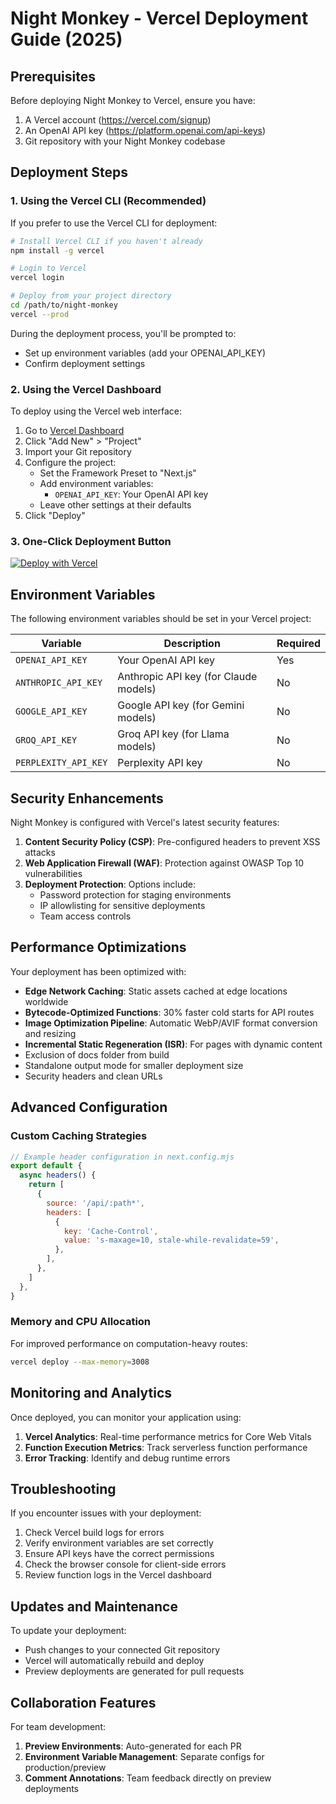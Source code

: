 # Night Monkey - Vercel Deployment Guide (2025)

## Prerequisites

Before deploying Night Monkey to Vercel, ensure you have:

1. A Vercel account (https://vercel.com/signup)
2. An OpenAI API key (https://platform.openai.com/api-keys)
3. Git repository with your Night Monkey codebase

## Deployment Steps

### 1. Using the Vercel CLI (Recommended)

If you prefer to use the Vercel CLI for deployment:

```bash
# Install Vercel CLI if you haven't already
npm install -g vercel

# Login to Vercel
vercel login

# Deploy from your project directory
cd /path/to/night-monkey
vercel --prod
```

During the deployment process, you'll be prompted to:
- Set up environment variables (add your OPENAI_API_KEY)
- Confirm deployment settings

### 2. Using the Vercel Dashboard

To deploy using the Vercel web interface:

1. Go to [Vercel Dashboard](https://vercel.com/dashboard)
2. Click "Add New" > "Project"
3. Import your Git repository
4. Configure the project:
   - Set the Framework Preset to "Next.js"
   - Add environment variables:
     - `OPENAI_API_KEY`: Your OpenAI API key
   - Leave other settings at their defaults
5. Click "Deploy"

### 3. One-Click Deployment Button

[![Deploy with Vercel](https://vercel.com/button)](https://vercel.com/new/clone?repository-url=https%3A%2F%2Fgithub.com%2FYourUsername%2Fnight-monkey&env=OPENAI_API_KEY&envDescription=API%20Keys%20Required%20for%20Authentication)

## Environment Variables

The following environment variables should be set in your Vercel project:

| Variable | Description | Required |
|----------|-------------|----------|
| `OPENAI_API_KEY` | Your OpenAI API key | Yes |
| `ANTHROPIC_API_KEY` | Anthropic API key (for Claude models) | No |
| `GOOGLE_API_KEY` | Google API key (for Gemini models) | No |
| `GROQ_API_KEY` | Groq API key (for Llama models) | No |
| `PERPLEXITY_API_KEY` | Perplexity API key | No |

## Security Enhancements

Night Monkey is configured with Vercel's latest security features:

1. **Content Security Policy (CSP)**: Pre-configured headers to prevent XSS attacks
2. **Web Application Firewall (WAF)**: Protection against OWASP Top 10 vulnerabilities
3. **Deployment Protection**: Options include:
   - Password protection for staging environments
   - IP allowlisting for sensitive deployments
   - Team access controls

## Performance Optimizations

Your deployment has been optimized with:

- **Edge Network Caching**: Static assets cached at edge locations worldwide
- **Bytecode-Optimized Functions**: 30% faster cold starts for API routes
- **Image Optimization Pipeline**: Automatic WebP/AVIF format conversion and resizing
- **Incremental Static Regeneration (ISR)**: For pages with dynamic content
- Exclusion of docs folder from build
- Standalone output mode for smaller deployment size
- Security headers and clean URLs

## Advanced Configuration

### Custom Caching Strategies

```js
// Example header configuration in next.config.mjs
export default {
  async headers() {
    return [
      {
        source: '/api/:path*',
        headers: [
          {
            key: 'Cache-Control',
            value: 's-maxage=10, stale-while-revalidate=59',
          },
        ],
      },
    ]
  },
}
```

### Memory and CPU Allocation

For improved performance on computation-heavy routes:

```bash
vercel deploy --max-memory=3008
```

## Monitoring and Analytics

Once deployed, you can monitor your application using:

1. **Vercel Analytics**: Real-time performance metrics for Core Web Vitals
2. **Function Execution Metrics**: Track serverless function performance
3. **Error Tracking**: Identify and debug runtime errors

## Troubleshooting

If you encounter issues with your deployment:

1. Check Vercel build logs for errors
2. Verify environment variables are set correctly
3. Ensure API keys have the correct permissions
4. Check the browser console for client-side errors
5. Review function logs in the Vercel dashboard

## Updates and Maintenance

To update your deployment:
- Push changes to your connected Git repository
- Vercel will automatically rebuild and deploy
- Preview deployments are generated for pull requests

## Collaboration Features

For team development:

1. **Preview Environments**: Auto-generated for each PR
2. **Environment Variable Management**: Separate configs for production/preview
3. **Comment Annotations**: Team feedback directly on preview deployments